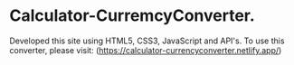 # Calculator-CurremcyConverter.
Developed this site using HTML5, CSS3, JavaScript and API's.
To use this converter, please visit: (https://calculator-currencyconverter.netlify.app/)
